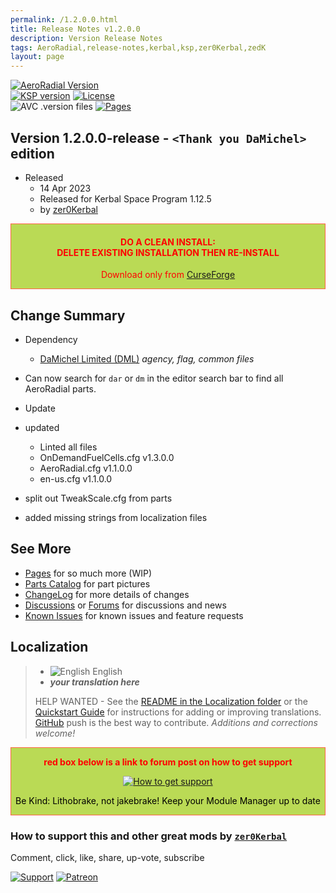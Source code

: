 ```yaml
---
permalink: /1.2.0.0.html
title: Release Notes v1.2.0.0
description: Version Release Notes
tags: AeroRadial,release-notes,kerbal,ksp,zer0Kerbal,zedK
layout: page
---
```

<!-- ReleaseLayout.md v1.2.0.0
AeroRadial (DAR)
created: 17 Feb 2020
updated: 13 Apr 2023

TEMPLATE: ReleaseLayout.md v1.3.5.0
created: 11 Aug 2018
updated: 17 Mar 2023 -->

[![AeroRadial Version][SHD:mod]][CRSFG:url]  
[![KSP version][KSP:shd]][KSP:url] [![License][LIC:shd]][LIC:url]  
![AVC .version files][SHD:avc] [![Pages][SHD:pgs]][pages]

## Version 1.2.0.0-release - `<Thank you DaMichel>` edition

* Released
  * 14 Apr 2023
  * Released for Kerbal Space Program 1.12.5
  * by [zer0Kerbal](https://github.com/zer0Kerbal)

<div style="border:0.5px solid Tomato; background-color: #bada55; color: #FF0000; text-align:center"><h4>
<b>DO A CLEAN INSTALL:</br> DELETE EXISTING INSTALLATION THEN RE-INSTALL</b></h4><p>Download only from <a href="https://www.curseforge.com/kerbal/ksp-mods/AeroRadial/files">CurseForge</a></p></div>

## Change Summary

* Dependency
  * [DaMichel Limited (DML)](https://www.curseforge.com/kerbal/ksp-mods/damichelltd) *agency, flag, common files*
* Can now search for `dar` or `dm` in the editor search bar to find all AeroRadial parts.
* Update

* updated
  * Linted all files
  * OnDemandFuelCells.cfg v1.3.0.0
  * AeroRadial.cfg v1.1.0.0
  * en-us.cfg v1.1.0.0
* split out TweakScale.cfg from parts
* added missing strings from localization files

## See More

* [Pages][pages] for so much more (WIP)
* [Parts Catalog][parts] for part pictures
* [ChangeLog][chlog] for more details of changes
* [Discussions][discu] or [Forums][forum] for discussions and news
* [Known Issues][issue] for known issues and feature requests

## Localization

>* ![English][EN] English
>* ***your translation here***
>
> HELP WANTED - See the [README in the Localization folder][lreadme] or the [Quickstart Guide][qstart] for instructions for adding or improving translations. [GitHub][GitHub:url] push is the best way to contribute. *Additions and corrections welcome!*

<div style="border:0.5px solid Tomato; background-color: #BADA55; color: #FF0000; text-align:center">
  <p><b>red box below is a link to forum post on how to get support</b></p>
  <a href="https://forum.kerbalspaceprogram.com/index.php?/topic/83212-*">
    <p><img src="https://i.postimg.cc/vHP6zmrw/image.png" alt="How to get support"></p></a>
  <p style="color: #000000;">Be Kind: Lithobrake, not jakebrake! Keep your Module Manager up to date</p>
</div>

### How to support this and other great mods by [`zer0Kerbal`][zer0Kerbal]

Comment, click, like, share, up-vote, subscribe

[![Support][PAYPAL:img]][PAYPAL:url] [![Patreon][PATREON:img]][PATREON:url]

<!-- links -->
[chlog]: https://raw.githubusercontent.com/zer0Kerbal/AeroRadial/master/changelog.md "Changelog"
[discu]: https://github.com/zer0Kerbal/AeroRadial/discussions/ "Discussions"
[forum]: https://forum.kerbalspaceprogram.com/index.php?/topic/208118-*/ "AeroRadial forum thread"
[issue]: https://github.com/zer0Kerbal/AeroRadial/issues/ "Issue Tracker"
[pages]: https://zer0kerbal.github.io/AeroRadial/ "GitHub Pages"
[parts]: https://zer0kerbal.github.io/AeroRadial/PartsCatalog "Parts Catalog"

<!-- shields -->
[SHD:avc]: https://github.com/zer0Kerbal/AeroRadial/actions/workflows/AVC-VersionFileValidator.yml/badge.svg?style=plastic&labelColor=black "AVC Valid"
[SHD:mod]: https://img.shields.io/badge/AeroRadial%20(DAR)%20-v1.2.0.0--release-BADA55.svg?style=plastic&labelColor=darkgreen/ "0.9.9.9-release"
[SHD:pgs]: https://img.shields.io/badge/GitHub-Pages-white?style=plastic&labelColor=9cf&logoColor=181717&logo=github/ "GitHub IO"

[CRSFG:url]: https://www.curseforge.com/kerbal/ksp-mods/AeroRadial/files/ "Curseforge"
[GITHUB:url]: https://github.com/zer0Kerbal/AeroRadial/ "GitHub"

[KSP:url]: http://kerbalspaceprogram.com/ "Kerbal Space Program"
[KSP:shd]: https://img.shields.io/badge/KSP-1.12.5-blue.svg?style=plastic&labelColor=black/ "Kerbal Space Program"

<!--- license -->
[LIC:url]: https://creativecommons.org/licenses/by-sa/4.0/ "CC BY-SA 4.0"
[LIC:shd]: https://img.shields.io/badge/License-CC%20BY--SA%204.0-ef9421?labelColor=black&style=plastic&logoColor=ef9421&logo=creativecommons "CC BY-SA 4.0"

[PAYPAL:img]: https://img.shields.io/badge/Buy%20me%20some%20-LFO-BADA55?style=for-the-badge&logo=paypal&labelColor=FFDD00 "PayPal"
[PAYPAL:url]: https://www.paypal.com/donate?hosted_button_id=DC22YHMEJREKL "PayPal"
[PATREON:img]: https://img.shields.io/badge/Patreon%20-Patreonize-FF424D?style=for-the-badge&logo=patreon "Patreon"
[PATREON:url]: https://www.patreon.com/bePatron?u=23390503 "Patreon"
[lreadme]: https://github.com/zer0Kerbal/zer0Kerbal/blob/master/Localization/readme.md "Localization Readme"
[qstart]: https://github.com/zer0Kerbal/zer0Kerbal/blob/master/Localization/quickstart.md "Quickstart"
[EN]: https://raw.githubusercontent.com/zer0Kerbal/zer0Kerbal/master/img/EN.png "English"  

[zer0Kerbal]: https://forum.kerbalspaceprogram.com/index.php?/profile/190933-*/ "zer0Kerbal"

<!-- This File: CC BY-ND 4.0 by zer0Kerbal -->
